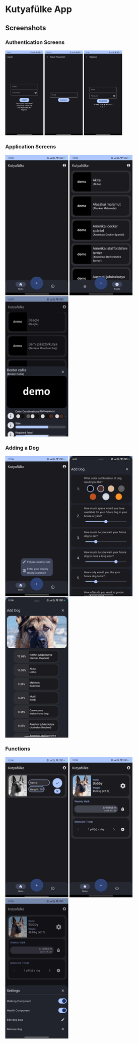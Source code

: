 # Kutyafülke App

## Screenshots

### Authentication Screens

<p float="center">
  <img src="./screenshots/login_screen.jpg" width="24%" height="24%" title="Login Screen">
  <img src="./screenshots/reset_password_screen.jpg" width="24%" height="24%" title="Reset Password Screen">
  <img src="./screenshots/register_screen.jpg" width="24%" height="24%" title="Register Screen">
</p>
  
### Application Screens

<p float="center">
  <img src="./screenshots/no_dogs_added_home_screen.jpg" width="200" title="Home Screen">
  <img src="./screenshots/breeds.jpg" width="200" title="Breeds Screen">
  <img src="./screenshots/breed_stats_half_opened.jpg" width="200" title="Breed Stats">
</p>

### Adding a Dog

<p float="center">
  <img src="./screenshots/plus_button_popup_menu.jpg" width="200" title="Plus Button Popup Menu">
  <img src="./screenshots/recommend_dog_test.jpg" width="200" title="Adding Dog With Condition Test">
  <img src="./screenshots/image_classification.jpg" width="200" title="Adding Dog With Image Classification">
</p>

### Functions

<p float="center">
  <img src="./screenshots/unverified_dog.jpg" width="200" title="Unverified Dog">
  <img src="./screenshots/saved_dog.jpg" width="200" title="Saved Dog">
  <img src="./screenshots/settings.jpg" width="200" title="Settings of a Saved Dog">
</p>
